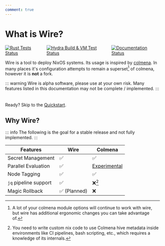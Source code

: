 ```yaml
---
comment: true
---
```


# What is Wire?

<p style="display: flex; gap: 8px">
  <a href="https://github.com/wires-org/wire/actions/workflows/test.yml?query=branch%3Amain">
    <img alt="Rust Tests Status" src="https://img.shields.io/github/actions/workflow/status/wires-org/wire/test.yml?branch=main&style=flat-square&label=Rust%20Tests">
  </a>

  <a href="https://hydra.althaea.zone/jobset/wire/main">
    <img alt="Hydra Build & VM Test Status" src="https://img.shields.io/github/checks-status/wires-org/wire/main?style=flat-square&label=Hydra%20Build%20%26%20VM%20Tests">
  </a>

  <a href="https://github.com/wires-org/wire/actions/workflows/pages.yml?query=branch%3Amain">
    <img alt="Documentation Status" src="https://img.shields.io/github/actions/workflow/status/wires-org/wire/pages.yml?branch=main&style=flat-square&label=Documentation">
  </a>
</p>

Wire is a tool to deploy NixOS systems. Its usage is inspired by [colmena](https://colmena.cli.rs/). In many places it's configuration attempts to remain a superset[^1] of colmena, however it is **not** a fork.

[^1]: A lot of your colmena module options will continue to work with wire, but wire has additional ergonomic changes you can take advantage of.

::: warning
Wire is alpha software, please use at your own risk. Many features listed in this documentation may not be complete / implemented.
:::

<div class="tip custom-block" style="padding-top: 8px">

Ready? Skip to the [Quickstart](./getting-started).

</div>

## Why Wire?

::: info
The following is the goal for a stable release and not fully implemented.
:::

| Features              | Wire                         | Colmena                                                                                                    |
| --------------------- | ---------------------------- | ---------------------------------------------------------------------------------------------------------- |
| Secret Management     | :white_check_mark:           | :white_check_mark:                                                                                         |
| Parallel Evaluation   | :white_check_mark:           | [Experimental](https://colmena.cli.rs/unstable/features/parallelism.html#parallel-evaluation-experimental) |
| Node Tagging          | :white_check_mark:           | :white_check_mark:                                                                                         |
| `jq` pipeline support | :white_check_mark:           | :x:[^2]                                                                                                    |
| Magic Rollback        | :white_check_mark: (Planned) | :x:                                                                                                        |

[^2]: You need to write custom nix code to use Colmena hive metadata inside environments like CI pipelines, bash scripting, etc., which requires a knowledge of its internals.
